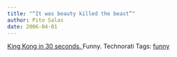 ```yaml
---
title: "“It was beauty killed the beast”"
author: Pito Salas
date: 2006-04-01
---
```




[King Kong in 30 seconds.
](<http://www.angryalien.com/0206/kingkongbuns.asp>)Funny. Technorati Tags:
[funny](<http://www.technorati.com/tag/funny>)


